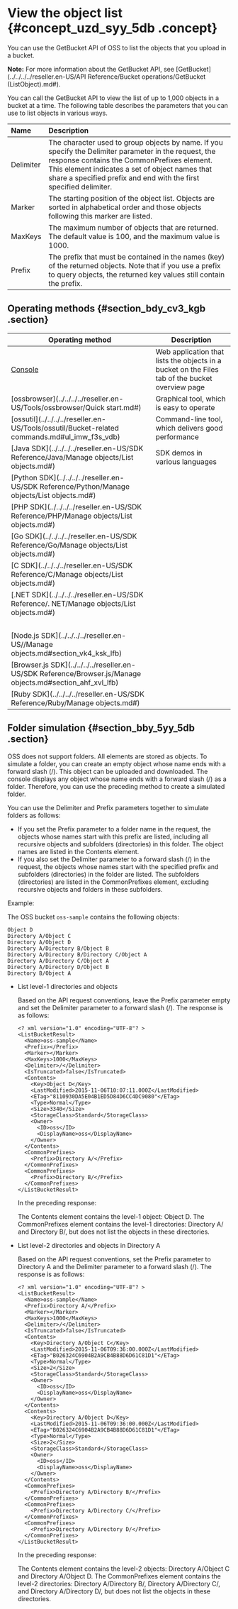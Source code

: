 # View the object list {#concept_uzd_syy_5db .concept}

You can use the GetBucket API of OSS to list the objects that you upload in a bucket.

**Note:** For more information about the GetBucket API, see [GetBucket](../../../../reseller.en-US/API Reference/Bucket operations/GetBucket (ListObject).md#).

You can call the GetBucket API to view the list of up to 1,000 objects in a bucket at a time. The following table describes the parameters that you can use to list objects in various ways.

|Name|Description|
|:---|:----------|
|Delimiter|The character used to group objects by name. If you specify the Delimiter parameter in the request, the response contains the CommonPrefixes element. This element indicates a set of object names that share a specified prefix and end with the first specified delimiter.|
|Marker|The starting position of the object list. Objects are sorted in alphabetical order and those objects following this marker are listed.|
|MaxKeys|The maximum number of objects that are returned. The default value is 100, and the maximum value is 1000.|
|Prefix|The prefix that must be contained in the names \(key\) of the returned objects. Note that if you use a prefix to query objects, the returned key values still contain the prefix.|

## Operating methods {#section_bdy_cv3_kgb .section}

|Operating method|Description|
|----------------|-----------|
|[Console](https://oss.console.aliyun.com/overview)|Web application that lists the objects in a bucket on the Files tab of the bucket overview page|
|[ossbrowser](../../../../reseller.en-US/Tools/ossbrowser/Quick start.md#)|Graphical tool, which is easy to operate|
|[ossutil](../../../../reseller.en-US/Tools/ossutil/Bucket-related commands.md#ul_imw_f3s_vdb)|Command-line tool, which delivers good performance|
|[Java SDK](../../../../reseller.en-US/SDK Reference/Java/Manage objects/List objects.md#)|SDK demos in various languages|
|[Python SDK](../../../../reseller.en-US/SDK Reference/Python/Manage objects/List objects.md#)|
|[PHP SDK](../../../../reseller.en-US/SDK Reference/PHP/Manage objects/List objects.md#)|
|[Go SDK](../../../../reseller.en-US/SDK Reference/Go/Manage objects/List objects.md#)|
|[C SDK](../../../../reseller.en-US/SDK Reference/C/Manage objects/List objects.md#)|
|[.NET SDK](../../../../reseller.en-US/SDK Reference/. NET/Manage objects/List objects.md#)|
| |
|[Node.js SDK](../../../../reseller.en-US//Manage objects.md#section_vk4_ksk_lfb)|
|[Browser.js SDK](../../../../reseller.en-US/SDK Reference/Browser.js/Manage objects.md#section_ahf_xvl_lfb)|
|[Ruby SDK](../../../../reseller.en-US/SDK Reference/Ruby/Manage objects.md#)|

## Folder simulation {#section_bby_5yy_5db .section}

OSS does not support folders. All elements are stored as objects. To simulate a folder, you can create an empty object whose name ends with a forward slash \(/\). This object can be uploaded and downloaded. The console displays any object whose name ends with a forward slash \(/\) as a folder. Therefore, you can use the preceding method to create a simulated folder.

You can use the Delimiter and Prefix parameters together to simulate folders as follows:

-   If you set the Prefix parameter to a folder name in the request, the objects whose names start with this prefix are listed, including all recursive objects and subfolders \(directories\) in this folder. The object names are listed in the Contents element.
-   If you also set the Delimiter parameter to a forward slash \(/\) in the request, the objects whose names start with the specified prefix and subfolders \(directories\) in the folder are listed. The subfolders \(directories\) are listed in the CommonPrefixes element, excluding recursive objects and folders in these subfolders.

Example:

The OSS bucket `oss-sample` contains the following objects:

```
Object D
Directory A/Object C
Directory A/Object D
Directory A/Directory B/Object B
Directory A/Directory B/Directory C/Object A
Directory A/Directory C/Object A
Directory A/Directory D/Object B
Directory B/Object A
```

-   List level-1 directories and objects

    Based on the API request conventions, leave the Prefix parameter empty and set the Delimiter parameter to a forward slash \(/\). The response is as follows:

    ```
    <? xml version="1.0" encoding="UTF-8"? >
    <ListBucketResult>
      <Name>oss-sample</Name>
      <Prefix></Prefix>
      <Marker></Marker>
      <MaxKeys>1000</MaxKeys>
      <Delimiter>/</Delimiter>
      <IsTruncated>false</IsTruncated>
      <Contents>
        <Key>Object D</Key>
        <LastModified>2015-11-06T10:07:11.000Z</LastModified>
        <ETag>"8110930DA5E04B1ED5D84D6CC4DC9080"</ETag>
        <Type>Normal</Type>
        <Size>3340</Size>
        <StorageClass>Standard</StorageClass>
        <Owner>
          <ID>oss</ID>
          <DisplayName>oss</DisplayName>
        </Owner>
      </Contents>
      <CommonPrefixes>
        <Prefix>Directory A/</Prefix>
      </CommonPrefixes>
      <CommonPrefixes>
        <Prefix>Directory B/</Prefix>
      </CommonPrefixes>
    </ListBucketResult>
    ```

    In the preceding response:

    The Contents element contains the level-1 object: Object D. The CommonPrefixes element contains the level-1 directories: Directory A/ and Directory B/, but does not list the objects in these directories.

-   List level-2 directories and objects in Directory A

    Based on the API request conventions, set the Prefix parameter to Directory A and the Delimiter parameter to a forward slash \(/\). The response is as follows:

    ```
    <? xml version="1.0" encoding="UTF-8"? >
    <ListBucketResult>
      <Name>oss-sample</Name>
      <Prefix>Directory A/</Prefix>
      <Marker></Marker>
      <MaxKeys>1000</MaxKeys>
      <Delimiter>/</Delimiter>
      <IsTruncated>false</IsTruncated>
      <Contents>
        <Key>Directory A/Object C</Key>
        <LastModified>2015-11-06T09:36:00.000Z</LastModified>
        <ETag>"B026324C6904B2A9CB4B88D6D61C81D1"</ETag>
        <Type>Normal</Type>
        <Size>2</Size>
        <StorageClass>Standard</StorageClass>
        <Owner>
          <ID>oss</ID>
          <DisplayName>oss</DisplayName>
        </Owner>
      </Contents>
      <Contents>
        <Key>Directory A/Object D</Key>
        <LastModified>2015-11-06T09:36:00.000Z</LastModified>
        <ETag>"B026324C6904B2A9CB4B88D6D61C81D1"</ETag>
        <Type>Normal</Type>
        <Size>2</Size>
        <StorageClass>Standard</StorageClass>
        <Owner>
          <ID>oss</ID>
          <DisplayName>oss</DisplayName>
        </Owner>
      </Contents>
      <CommonPrefixes>
        <Prefix>Directory A/Directory B/</Prefix>
      </CommonPrefixes>
      <CommonPrefixes>
        <Prefix>Directory A/Directory C/</Prefix>
      </CommonPrefixes>
      <CommonPrefixes>
        <Prefix>Directory A/Directory D/</Prefix>
      </CommonPrefixes>
    </ListBucketResult>
    ```

    In the preceding response:

    The Contents element contains the level-2 objects: Directory A/Object C and Directory A/Object D. The CommonPrefixes element contains the level-2 directories: Directory A/Directory B/, Directory A/Directory C/, and Directory A/Directory D/, but does not list the objects in these directories.


